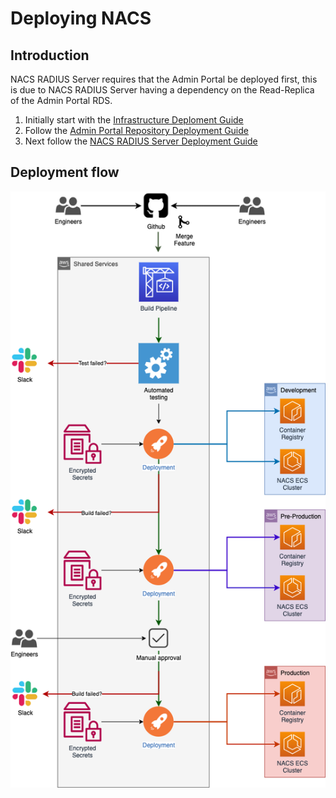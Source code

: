 # Deploying NACS

## Introduction

NACS RADIUS Server requires that the Admin Portal be deployed first, this is due to NACS RADIUS Server having a dependency on the Read-Replica of the Admin Portal RDS.

1. Initially start with the [Infrastructure Deploment Guide](getting-started.md)
1. Follow the [Admin Portal Repository Deployment Guide](https://github.com/ministryofjustice/network-access-control-admin#deployment)
1. Next follow the [NACS RADIUS Server Deployment Guide](https://github.com/ministryofjustice/network-access-control-server#deployment)

## Deployment flow

![deployment flow](./deployment-flow.png)
